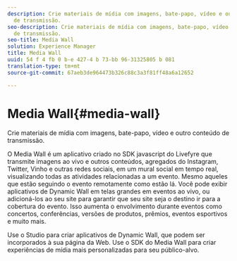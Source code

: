 ```yaml
---
description: Crie materiais de mídia com imagens, bate-papo, vídeo e outro conteúdo
  de transmissão.
seo-description: Crie materiais de mídia com imagens, bate-papo, vídeo e outro conteúdo
  de transmissão.
seo-title: Media Wall
solution: Experience Manager
title: Media Wall
uuid: 54 f 4 fb 0 b-e 427-4 b 73-bb 96-31325805 b 081
translation-type: tm+mt
source-git-commit: 67aeb3de964473b326c88c3a3f81ff48a6a12652

---
```



# Media Wall{#media-wall}

Crie materiais de mídia com imagens, bate-papo, vídeo e outro conteúdo de transmissão.

O Media Wall é um aplicativo criado no SDK javascript do Livefyre que transmite imagens ao vivo e outros conteúdos, agregados do Instagram, Twitter, Vinho e outras redes sociais, em um mural social em tempo real, visualizando todas as atividades relacionadas a um evento. Mesmo aqueles que estão seguindo o evento remotamente como estão lá. Você pode exibir aplicativos de Dynamic Wall em telas grandes em eventos ao vivo, ou adicioná-los ao seu site para garantir que seu site seja o destino ir para a cobertura do evento. Isso aumenta o envolvimento durante eventos como concertos, conferências, versões de produtos, prêmios, eventos esportivos e muito mais.

Use o Studio para criar aplicativos de Dynamic Wall, que podem ser incorporados à sua página da Web. Use o SDK do Media Wall para criar experiências de mídia mais personalizadas para seu público-alvo.
